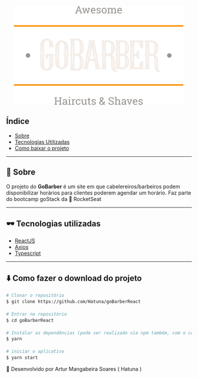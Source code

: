 <div align="center">
<img src="./src/assets/logo.svg">
</div>

## Índice
* [Sobre](#-sobre)
* [Tecnologias Utilizadas](#-tecnologias-utilizadas)
* [Como baixar o projeto](#-como-fazer-o-download-do-projeto)


---
## 🚀 Sobre

O projeto do **GoBarber** é um site em que cabelereiros/barbeiros podem disponibilizar horários para clientes poderem agendar um horário. Faz parte do bootcamp goStack da 💜 RocketSeat

---
## 🕶 Tecnologias utilizadas

* [ReactJS](https://reactjs.org/)
* [Axios](https://github.com/axios/axios)
* [Typescript](https://www.typescriptlang.org/)

---
## ⬇️ Como fazer o download do projeto

```bash
# Clonar o repositório
$ git clone https://github.com/Hatuna/goBarberReact

# Entrar no repositório
$ cd goBarberReact

# Instalar as dependências (pode ser realizado via npm também, com o comando npm install)
$ yarn

# iniciar o aplicativo
$ yarn start
```

🤯 Desenvolvido por Artur Mangabeira Soares ( Hatuna )
